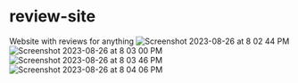 # review-site

Website with reviews for anything
![Screenshot 2023-08-26 at 8 02 44 PM](https://github.com/MattKen18/review-site/assets/66135007/dfbe4eb8-b1f3-4c58-a67a-2e2de64923a5)
![Screenshot 2023-08-26 at 8 03 00 PM](https://github.com/MattKen18/review-site/assets/66135007/57fb4ecc-edaa-4877-b223-9d598a81e8fd)
![Screenshot 2023-08-26 at 8 03 46 PM](https://github.com/MattKen18/review-site/assets/66135007/022660c0-1511-4158-922e-4563634cac6a)
![Screenshot 2023-08-26 at 8 04 06 PM](https://github.com/MattKen18/review-site/assets/66135007/5207c36a-cc37-4be3-8191-adf6264bfdcb)
